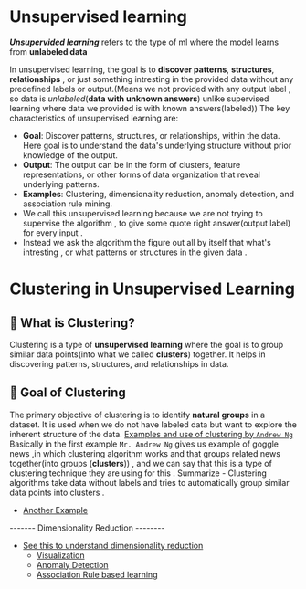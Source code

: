# Unsupervised learning
***Unsupervided learning*** refers to the type of ml where the model learns from **unlabeled data** 

In unsupervised learning, the goal is to **discover patterns**, **structures**, **relationships** , or just something intresting in the provided data without any predefined labels or output.(Means we not provided with any output label , so data is *unlabeled*(**data with unknown answers**) unlike supervised learning where data we provided is with known answers(labeled)) The key characteristics of unsupervised learning are:
- **Goal**: Discover patterns, structures, or relationships, within the data. Here goal is to understand the data's underlying structure without prior knowledge of the output.
- **Output**: The output can be in the form of clusters, feature representations, or other forms of data organization that reveal underlying patterns.
- **Examples**: Clustering, dimensionality reduction, anomaly detection, and association rule mining.
- We call this unsupervised learning because we are not trying to supervise the algorithm , to give some quote right answer(output label) for every input .
- Instead we ask the algorithm the figure out all by itself that what's intresting , or what patterns or structures in the given data . 

# Clustering in Unsupervised Learning

## 📌 What is Clustering?
Clustering is a type of **unsupervised learning** where the goal is to group similar data points(into what we called **clusters**) together. It helps in discovering patterns, structures, and relationships in data.
## 🎯 Goal of Clustering
The primary objective of clustering is to identify **natural groups** in a dataset. It is used when we do not have labeled data but want to explore the inherent structure of the data.
[Examples and use of clustering by `Andrew Ng`](https://youtu.be/gG_wI_uGfIE?si=Kpk-XiI9-twsz0aj&t=137) 
Basically in the first example `Mr. Andrew Ng` gives us example of goggle news ,in which clustering algorithm works and that groups related news together(into groups (**clusters**)) , and we can say that this is a type of clustering technique they are using for this . 
Summarize - Clustering algorithms take data without labels and tries to automatically group similar data points into clusters . 

- [Another Example](https://youtu.be/81ymPYEtFOw?si=dvkulZJzIe2QNVOZ&t=605)

------- Dimensionality Reduction --------
- [See this to understand dimensionality reduction](https://youtu.be/81ymPYEtFOw?si=r2h5vAQbmpYBdP1T&t=757)
     - [Visualization](https://youtu.be/81ymPYEtFOw?si=8sDuaqCjJP633Drs&t=887)
     - [Anomaly Detection](https://youtu.be/81ymPYEtFOw?si=P9e1ZiFGZ6vk0aRm&t=1030)
     - [Association Rule based learning](https://youtu.be/81ymPYEtFOw?si=nRos0o41Ln5IdaWn&t=1097)